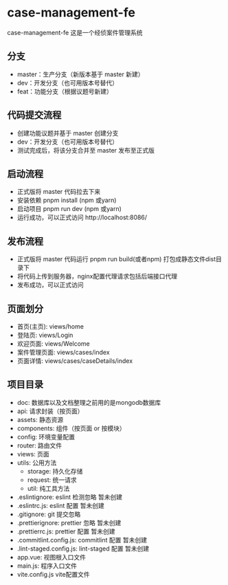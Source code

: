 # case-management-fe

case-management-fe 这是一个经侦案件管理系统

## 分支

- master：生产分支（新版本基于 master 新建）
- dev：开发分支（也可用版本号替代）
- feat：功能分支（根据议题号新建）

## 代码提交流程

- 创建功能议题并基于 master 创建分支
- dev：开发分支（也可用版本号替代）
- 测试完成后，将该分支合并至 master 发布至正式版

## 启动流程

- 正式版将 master 代码拉去下来
- 安装依赖 pnpm install (npm 或yarn)
- 启动项目 pnpm run dev  (npm 或yarn)
- 运行成功，可以正式访问  http://localhost:8086/

## 发布流程

- 正式版将 master 代码运行 pnpm run build(或者npm) 打包成静态文件dist目录下
- 将代码上传到服务器，nginx配置代理请求包括后端接口代理
- 发布成功，可以正式访问

## 页面划分

- 首页(主页): views/home
- 登陆页: views/Login
- 欢迎页面: views/Welcome
- 案件管理页面: views/cases/index
- 页面详情: views/cases/caseDetails/index

## 项目目录

- doc: 数据库以及文档整理之前用的是mongodb数据库
- api: 请求封装（按页面）
- assets: 静态资源
- components: 组件（按页面 or 按模块）
- config: 环境变量配置
- router: 路由文件
- views: 页面
- utils: 公用方法
  - storage: 持久化存储
  - request: 统一请求
  - util: 纯工具方法
- .eslintignore: eslint 检测忽略  暂未创建
- .eslintrc.js: eslint 配置  暂未创建
- .gitignore: git 提交忽略
- .prettierignore: prettier 忽略 暂未创建
- .prettierrc.js: prettier 配置 暂未创建
- .commitlint.config.js: commitlint 配置  暂未创建
- .lint-staged.config.js: lint-staged 配置 暂未创建
- app.vue: 视图根入口文件
- main.js: 程序入口文件
- vite.config.js vite配置文件


